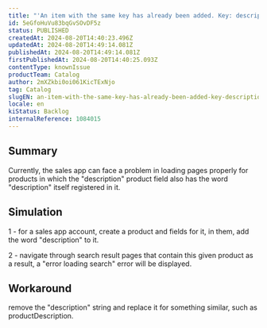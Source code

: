 ```yaml
---
title: "'An item with the same key has already been added. Key: description'"
id: 5eGfoHuVu83bqGvSOvDF5z
status: PUBLISHED
createdAt: 2024-08-20T14:40:23.496Z
updatedAt: 2024-08-20T14:49:14.081Z
publishedAt: 2024-08-20T14:49:14.081Z
firstPublishedAt: 2024-08-20T14:40:25.093Z
contentType: knownIssue
productTeam: Catalog
author: 2mXZkbi0oi061KicTExNjo
tag: Catalog
slugEN: an-item-with-the-same-key-has-already-been-added-key-description
locale: en
kiStatus: Backlog
internalReference: 1084015
---
```


## Summary


Currently, the sales app can face a problem in loading pages properly for products in which the "description" product field also has the word "description" itself registered in it.


##

## Simulation


1 - for a sales app account, create a product and fields for it, in them, add the word "description" to it.

2 - navigate through search result pages that contain this given product as a result, a "error loading search" error will be displayed.


##

## Workaround


remove the "description" string and replace it for something similar, such as productDescription.

